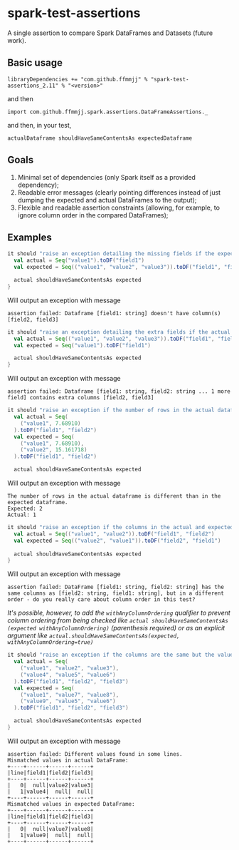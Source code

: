 # spark-test-assertions
A single assertion to compare Spark DataFrames and Datasets (future work).

## Basic usage
`libraryDependencies += "com.github.ffmmjj" % "spark-test-assertions_2.11" % "<version>"`

and then

`import com.github.ffmmjj.spark.assertions.DataFrameAssertions._`

and then, in your test,

`actualDataframe shouldHaveSameContentsAs expectedDataframe`

## Goals
1. Minimal set of dependencies (only Spark itself as a provided dependency);
2. Readable error messages (clearly pointing differences instead of just dumping the expected and actual DataFrames to the output);
3. Flexible and readable assertion constraints (allowing, for example, to ignore column order in the compared DataFrames);

## Examples
```scala
it should "raise an exception detailing the missing fields if the expected dataframe has columns that don't exist in the actual dataframe" in {
  val actual = Seq("value1").toDF("field1")
  val expected = Seq(("value1", "value2", "value3")).toDF("field1", "field2", "field3")

  actual shouldHaveSameContentsAs expected
}
```

Will output an exception with message 
```
assertion failed: Dataframe [field1: string] doesn't have column(s) [field2, field3]
```


```scala
it should "raise an exception detailing the extra fields if the actual dataframe has columns that dont't exist in the expected dataframe" in {
  val actual = Seq(("value1", "value2", "value3")).toDF("field1", "field2", "field3")
  val expected = Seq("value1").toDF("field1")

  actual shouldHaveSameContentsAs expected
}
```

Will output an exception with message 
```
assertion failed: Dataframe [field1: string, field2: string ... 1 more field] contains extra columns [field2, field3]
```

```scala
it should "raise an exception if the number of rows in the actual dataframe is different than in the expected dataframe" in {
  val actual = Seq(
    ("value1", 7.68910)
  ).toDF("field1", "field2")
  val expected = Seq(
    ("value1", 7.68910),
    ("value2", 15.161718)
  ).toDF("field1", "field2")

  actual shouldHaveSameContentsAs expected
```

Will output an exception with message
```
The number of rows in the actual dataframe is different than in the expected dataframe.
Expected: 2
Actual: 1
```

```scala
it should "raise an exception if the columns in the actual and expected dataframes follow a different order" in {
  val actual = Seq(("value1", "value2")).toDF("field1", "field2")
  val expected = Seq(("value2", "value1")).toDF("field2", "field1")
    
  actual shouldHaveSameContentsAs expected
}
```

Will output an exception with message 
```
assertion failed: DataFrame [field1: string, field2: string] has the same columns as [field2: string, field1: string], but in a different order - do you really care about column order in this test?
```

_It's possible, however, to add the `withAnyColumnOrdering` qualifier to prevent column ordering from being checked like `actual shouldHaveSameContentsAs (expected withAnyColumnOrdering)` (parenthesis required) or as an explicit argument like `actual.shouldHaveSameContentsAs(expected, withAnyColumnOrdering=true)`_

```scala
it should "raise an exception if the columns are the same but the values differ in some of the dataframe lines" in {
  val actual = Seq(
    ("value1", "value2", "value3"),
    ("value4", "value5", "value6")
  ).toDF("field1", "field2", "field3")
  val expected = Seq(
    ("value1", "value7", "value8"),
    ("value9", "value5", "value6")
  ).toDF("field1", "field2", "field3")

  actual shouldHaveSameContentsAs expected
}
```

Will output an exception with message 
```
assertion failed: Different values found in some lines.
Mismatched values in actual DataFrame:
+----+------+------+------+
|line|field1|field2|field3|
+----+------+------+------+
|   0|  null|value2|value3|
|   1|value4|  null|  null|
+----+------+------+------+
Mismatched values in expected DataFrame:
+----+------+------+------+
|line|field1|field2|field3|
+----+------+------+------+
|   0|  null|value7|value8|
|   1|value9|  null|  null|
+----+------+------+------+
```
